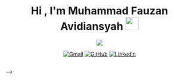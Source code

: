 <h1 align="center">Hi , I'm Muhammad Fauzan Avidiansyah <img src="https://media.giphy.com/media/hvRJCLFzcasrR4ia7z/giphy.gif" width="35"></h1>
<p align="center">
  <a href="https://github.com/DenverCoder1/readme-typing-svg"><img src="https://readme-typing-svg.herokuapp.com?lines=Computer+Science+Student;Always+learning+new+things;Be+yourself+and+never+surrender"></a>
</p>

<p align="center">
	<a href="mailto:fauzanavidian2@gmail.com"><img img src="https://img.shields.io/badge/gmail-%23EA4335.svg?style=plastic&logo=gmail&logoColor=white" alt="Gmail"/></a>
	<a href="https://github.com/Fauzanavidian"><img src="https://img.shields.io/badge/github-%23181717.svg?style=plastic&logo=github&logoColor=white" alt="GitHub"/></a>
	<a href="https://www.linkedin.com/in/muhammad-fauzan-avidiansyah/"><img src="https://img.shields.io/badge/linkedin-%230A66C2.svg?style=plastic&logo=linkedin&logoColor=white" alt="LinkedIn"/></a>
</p>
<!-- 
## 📊 Github Stats

  <summary><b>💻 GitHub Profile Stats</b></summary>
  <br/>
  <p align="center">
    <a href="https://github.com/Fauzanavidian/github-readme-stats"><img alt="fauzanavidian's Github Stats" src="https://github-readme-stats.vercel.app/api?username=Fauzanavidian&show_icons=true&count_private=true&theme=algolia" height="192px"/></a>
<br/>
  <!-- &nbsp;
	  <img src="https://github-readme-stats.vercel.app/api/top-langs?username=Fauzanavidian&langs_count=10&show_icons=true&locale=en&layout=compact&theme=algolia" alt="Fauzanavidian" height="192px"/>
  <br/>
  <b>Note:</b> Top languages is only a metric of the languages my public code consists of and doesn't reflect experience or skill level. -->
  </p>
<br/> -->
